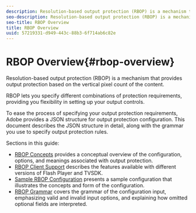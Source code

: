```yaml
---
description: Resolution-based output protection (RBOP) is a mechanism that provides output protection based on the vertical pixel count of the content.
seo-description: Resolution-based output protection (RBOP) is a mechanism that provides output protection based on the vertical pixel count of the content.
seo-title: RBOP Overview
title: RBOP Overview
uuid: 57219331-d949-443c-88b3-6f714ab6c82e
---
```


# RBOP Overview{#rbop-overview}

Resolution-based output protection (RBOP) is a mechanism that provides output protection based on the vertical pixel count of the content.

RBOP lets you specify different combinations of protection requirements, providing you flexibility in setting up your output controls.

To ease the process of specifying your output protection requirements, Adobe provides a JSON structure for output protection configuration. This document describes the JSON structure in detail, along with the grammar you use to specify output protection rules.

Sections in this guide:

* [RBOP Concepts](../../RBOP/introduction/output-protection-concepts.md) provides a conceptual overview of the configuration, options, and meanings associated with output protection. 
* [RBOP Client Support](../../RBOP/introduction/client-support.md) describes the features available with different versions of Flash Player and TVSDK. 
* [Sample RBOP Configuration](../../RBOP/introduction/sample-output-protection-config.md) presents a sample configuration that illustrates the concepts and form of the configuration. 
* [RBOP Grammar](../../RBOP/introduction/output-protection-grammar.md) covers the grammar of the configuration input, emphasizing valid and invalid input options, and explaining how omitted optional fields are interpreted.

